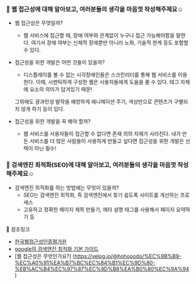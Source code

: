 ### 🖤 웹 접근성에 대해 알아보고, 여러분들의 생각을 마음껏 작성해주제요☺️ 

- 웹 접근성은 무엇일까?
    - 웹 서비스에 접근할 때, 장애 여부와 관계없이 누구나 접근 가능해야함을 말한다.
    여기서 장애 여부는 신체적 장애뿐만 아니라 노화, 기술적 한계 등도 포함할 수 있다.


- 접근성을 위한 개발은 어떤 것들이 있을까?
    - 디스플레이를 볼 수 없는 시각장애인들은 스크린리더를 통해 웹 서비스를 이용한다.
    이떼, 시멘틱하게 구성한 웹은 사용자들에게 도움을 줄 수 있다.
    태그 자체에 요소의 의미가 담겨있기 때문!

    그외에도 광과민성 발작을 예방하게 애니메이션 주기, 색상만으로 콘텐츠가 구별되지 않게 하기 등이 있다.


- 접근성을 위한 개발을 꼭 해야 할까?
    - 웹 서비스를 사용자들이 접근할 수 없다면 존재 의의 자체가 사라진다.
    내가 만든 서비스를 더 많은 사람들이 사용하게 만들고 싶다면 접근성을 위한 개발은 선택이 아닌 필수!


### 🖤 검색엔진 최적화(SEO)에 대해 알아보고, 여러분들의 생각을 마음껏 작성해주제요☺️ 

- 검색엔진 최적화를 하는 방법에는 무엇이 있을까?
    - SEO는 검색엔진 최적화, 즉 검색엔진에서 찾기 쉽도록 사이트를 개선하는 프로세스
    - 고유하고 정확한 페이지 제목 만들기, 메타 설명 태그를 사용해서 페이지 요약하기 등


🖤 참조링크
- [한국웹접근성인증평가원](http://www.wa.or.kr/m1/sub1.asp)
- [google의 검색엔진 최적화 기본 가이드](https://developers.google.com/search/docs/fundamentals/seo-starter-guide?hl=ko)
- [웹 접근성은 무엇인가요?] (https://velog.io/@hohooodo/%EC%9B%B9-%EC%A0%91%EA%B7%BC%EC%84%B1%EC%9D%80-%EB%AC%B4%EC%97%87%EC%9D%B8%EA%B0%80%EC%9A%94)